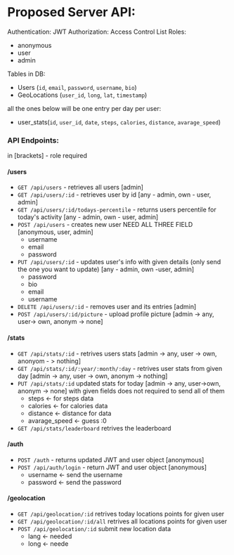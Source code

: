 # Proposed Server API:
Authentication: JWT
Authorization: Access Control List
Roles:
* anonymous
* user
* admin

Tables in DB:
* Users (`id`, `email`, `password`, `username`, `bio`)
* GeoLocations (`user_id`, `long`, `lat`, `timestamp`)

all the ones below will be one entry per day per user:

* user_stats(`id`, `user_id`, `date`, `steps`, `calories`, `distance`, `avarage_speed`)


### API Endpoints:
in [brackets] - role required

#### /users

* `GET /api/users` - retrieves all users [admin]
* `GET /api/users/:id` - retrieves user by id [any - admin, own - user, admin]
* `GET /api/users/:id/todays-percentile` - returns users percentile for today's activity [any - admin, own - user, admin]
* `POST /api/users` - creates new user NEED ALL THREE FIELD [anonymous, user, admin]
    * username
    * email
    * password
* `PUT /api/users/:id` - updates user's info with given details (only send the one you want to update) [any - admin, own -user, admin]
    * password
    * bio
    * email
    * username
* `DELETE /api/users/:id` - removes user and its entries [admin]
* `POST /api/users/:id/picture` - upload profile picture [admin -> any, user-> own, anonym -> none]

#### /stats

* `GET /api/stats/:id` - retrives users stats [admin -> any, user -> own, anonyom - > nothing]
* `GET /api/stats/:id/:year/:month/:day` - retrives user stats from given day [admin -> any, user -> own, anonym -> nothing]
* `PUT /api/stats/:id` updated stats for today [admin -> any, user->own, anonym -> none] with given fields does not required to send all of them
    * steps <- for steps data
    * calories <- for calories data
    * distance <- distance for data 
    * avarage_speed <- guess :0
* `GET /api/stats/leaderboard` retrives the leaderboard

#### /auth
* `POST /auth` - returns updated JWT and user object [anonymous]
* `POST /api/auth/login` - return JWT and user object [anonymous]
    * username <- send the username
    * password <- send the password

#### /geolocation
* `GET /api/geolocation/:id` retrives today locations points for given user
* `GET /api/geolocation/:id/all` retrives all locations points for given user
* `POST /api/geolocation/:id` submit new location data
    * lang <- needed
    * long <- neede


